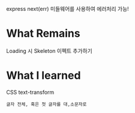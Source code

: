 express next(err) 미들웨어를 사용하여 에러처리 가능!

# What Remains

Loading 시 Skeleton 이펙트 추가하기

# What I learned

CSS text-transform

    글자 전체, 혹은 첫 글자를 대,소문자로
